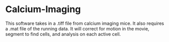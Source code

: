 # Calcium-Imaging
This software takes in a .tiff file from calcium imaging mice. It also requires a .mat file of the running data. It will correct for motion in the movie, segment to find cells, and analysis on each active cell.
